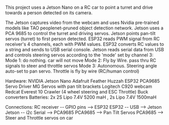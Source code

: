 This project uses a Jetson Nano on a RC car to point a turret and drive towards a person detected on its camera. 

The Jetson captures video from the webcam and uses Nvidia pre-trained models like TAO peoplenet-pruned object detection network.
Jetson uses a PCA 9685 to control the turret and driving servos. Jetson points pan-tilt servos (turret) to first person detected.
ESP32 reads PWM signal from RC receiver's 4 channels, each with PWM values. ESP32 converts RC values to a string and sends to USB serial console.
Jetson reads serial data from USB and controls steering servos according to the 'mode' set by channel 3: 
  Mode 1: do nothing. car will not move
  Mode 2: Fly by Wire. pass thru RC signals to steer and throttle servos
  Mode 3: Autonomous. Steering angle auto-set to pan servo. Throttle is fly by wire (RC/human control)


Hardware:
NVIDIA Jetson Nano
Adafruit Feather Huzzah ESP32
PCA9685 Servo Driver
MG Servos with pan tilt brackets
Logitech C920 webcam
Redcat Everest 10 Crawler (4 wheel steering and ESC Throttle)
Buck converters
Batteries: 2x 2S Lipo 7.4V 5200 maH , 2s Lipo 7.4V 1500maH

Connections:
RC receiver -- GPIO pins --> ESP32
ESP32 -- USB --> Jetson
Jetson -- i2c Serial --> PCA9685
PCA9685 --> Pan Tilt Servos
PCA9685 --> Steer and Throttle servos on car

